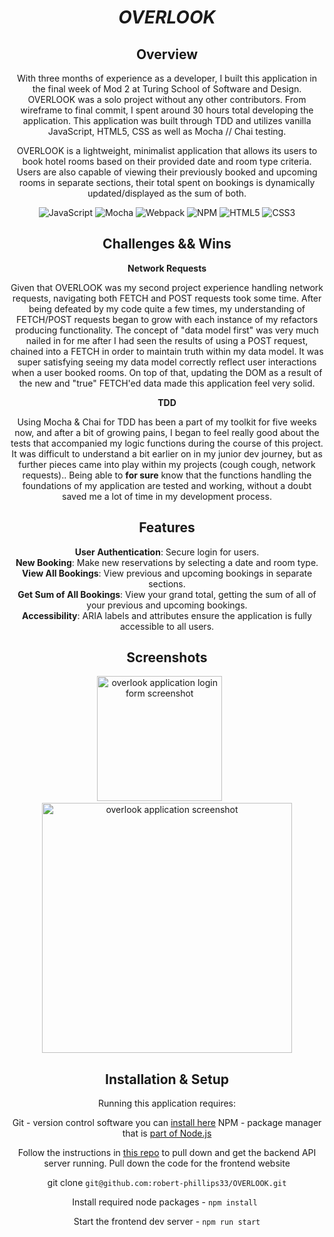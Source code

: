 <div align="center">

# _OVERLOOK_

## Overview

With three months of experience as a developer, I built this application in the final week of Mod 2 at Turing School of Software and Design. OVERLOOK was a solo project without any other contributors. From wireframe to final commit, I spent around 30 hours total developing the application. This application was built through TDD and utilizes vanilla JavaScript, HTML5, CSS as well as Mocha // Chai testing.

OVERLOOK is a lightweight, minimalist application that allows its users to book hotel rooms based on their provided date and room type criteria. Users are also capable of viewing their previously booked and upcoming rooms in separate sections, their total spent on bookings is dynamically updated/displayed as the sum of both.

![JavaScript](https://img.shields.io/badge/javascript-%23323330.svg?style=for-the-badge&logo=javascript&logoColor=%23F7DF1E)
![Mocha](https://img.shields.io/badge/-mocha-%238D6748?style=for-the-badge&logo=mocha&logoColor=white)
![Webpack](https://img.shields.io/badge/webpack-%238DD6F9.svg?style=for-the-badge&logo=webpack&logoColor=black) ![NPM](https://img.shields.io/badge/NPM-%23CB3837.svg?style=for-the-badge&logo=npm&logoColor=white)
![HTML5](https://img.shields.io/badge/html5-%23E34F26.svg?style=for-the-badge&logo=html5&logoColor=white)
![CSS3](https://img.shields.io/badge/css3-%231572B6.svg?style=for-the-badge&logo=css3&logoColor=white)

## Challenges && Wins

__Network Requests__

Given that OVERLOOK was my second project experience handling network requests, navigating both FETCH and POST requests took some time. After being defeated by my code quite a few times, my understanding of FETCH/POST requests began to grow with each instance of my refactors producing functionality. The concept of "data model first" was very much nailed in for me after I had seen the results of using a POST request, chained into a FETCH in order to maintain truth within my data model. It was super satisfying seeing my data model correctly reflect user interactions when a user booked rooms. On top of that, updating the DOM as a result of the new and "true" FETCH'ed data made this application feel very solid.

__TDD__

Using Mocha & Chai for TDD has been a part of my toolkit for five weeks now, and after a bit of growing pains, I began to feel really good about the tests that accompanied my logic functions during the course of this project. It was difficult to understand a bit earlier on in my junior dev journey, but as further pieces came into play within my projects (cough cough, network requests).. Being able to __for sure__ know that the functions handling the foundations of my application are tested and working, without a doubt saved me a lot of time in my development process. 

## Features

**User Authentication**: Secure login for users.  
**New Booking**: Make new reservations by selecting a date and room type.  
**View All Bookings**: View previous and upcoming bookings in separate sections.  
**Get Sum of All Bookings**: View your grand total, getting the sum of all of your previous and upcoming bookings.  
**Accessibility**: ARIA labels and attributes ensure the application is fully accessible to all users. 

## Screenshots

<p align="center">
  <a href="https://ibb.co/txqGGH8"><img src="https://i.ibb.co/9VbDDps/Screenshot-2024-08-06-at-6-50-21-PM.png" alt="overlook application login form screenshot" border="0" width="200"></a>
  &nbsp;&nbsp;&nbsp;&nbsp;&nbsp;
  <a href="https://ibb.co/yp0mCpk"><img src="https://i.ibb.co/9hnm0h4/Screenshot-2024-08-06-at-6-51-10-PM.png" alt="overlook application screenshot" border="0" width="400"></a>
</p>

## Installation & Setup

Running this application requires:

Git - version control software you can [install here](https://git-scm.com/book/en/v2/Getting-Started-Installing-Git)
NPM - package manager that is [part of Node.js](https://nodejs.org/en)

Follow the instructions in [this repo]((https://github.com/turingschool-examples/overlook-api)) to pull down and get the backend API server running.
Pull down the code for the frontend website

git clone `git@github.com:robert-phillips33/OVERLOOK.git`

Install required node packages - `npm install `

Start the frontend dev server - `npm run start`

